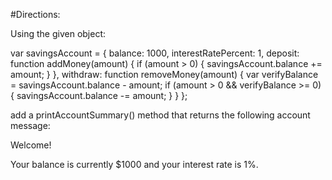 #Directions:

Using the given object:

var savingsAccount = {
  balance: 1000,
  interestRatePercent: 1,
  deposit: function addMoney(amount) {
    if (amount > 0) {
      savingsAccount.balance += amount;
    }
  },
  withdraw: function removeMoney(amount) {
    var verifyBalance = savingsAccount.balance - amount;
    if (amount > 0 && verifyBalance >= 0) {
      savingsAccount.balance -= amount;
    }
  }
};

add a printAccountSummary() method that returns the following account message:

Welcome!

Your balance is currently $1000 and your interest rate is 1%.